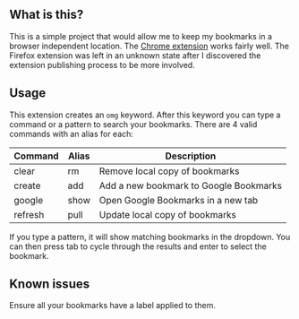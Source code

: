 ## What is this?

This is a simple project that would allow me to keep my bookmarks in a
browser independent location. The [Chrome extension] works fairly
well. The Firefox extension was left in an unknown state after I
discovered the extension publishing process to be more involved.

[Chrome extension]: https://chrome.google.com/webstore/detail/oh-my-googlebookmarks/bedelhikckhbbpmfhehmnoodboennmkd

## Usage

This extension creates an `omg` keyword. After this keyword you can
type a command or a pattern to search your bookmarks. There are 4
valid commands with an alias for each:

Command | Alias | Description
------- | ----- | -----------
clear   | rm    | Remove local copy of bookmarks
create  | add   | Add a new bookmark to Google Bookmarks
google  | show  | Open Google Bookmarks in a new tab
refresh | pull  | Update local copy of bookmarks

If you type a pattern, it will show matching bookmarks in the
dropdown. You can then press tab to cycle through the results and
enter to select the bookmark.

## Known issues

Ensure all your bookmarks have a label applied to them.

